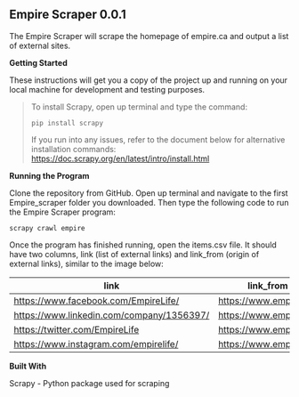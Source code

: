 ## Empire Scraper 0.0.1

The Empire Scraper will scrape the homepage of empire.ca and output a list of external sites.

**Getting Started**

These instructions will get you a copy of the project up and running on your local machine for development and testing purposes. 


>To install Scrapy, open up terminal and type the command: 
>
>```
>pip install scrapy
>```
>
>If you run into any issues, refer to the document below for alternative installation commands:
>https://doc.scrapy.org/en/latest/intro/install.html

**Running the Program**

Clone the repository from GitHub. Open up terminal and navigate to the first Empire_scraper folder you downloaded. Then type the following code to run the Empire Scraper program:

```
scrapy crawl empire
```

Once the program has finished running, open the items.csv file. It should have two columns, link (list of external links) and link_from (origin of external links), similar to the image below:


| link                                      | link_from              |
|-------------------------------------------|------------------------|
| https://www.facebook.com/EmpireLife/      | https://www.empire.ca/ |
| https://www.linkedin.com/company/1356397/ | https://www.empire.ca/ |
| https://twitter.com/EmpireLife            | https://www.empire.ca/ |
| https://www.instagram.com/empirelife/     | https://www.empire.ca/ |

**Built With**

Scrapy - Python package used for scraping
